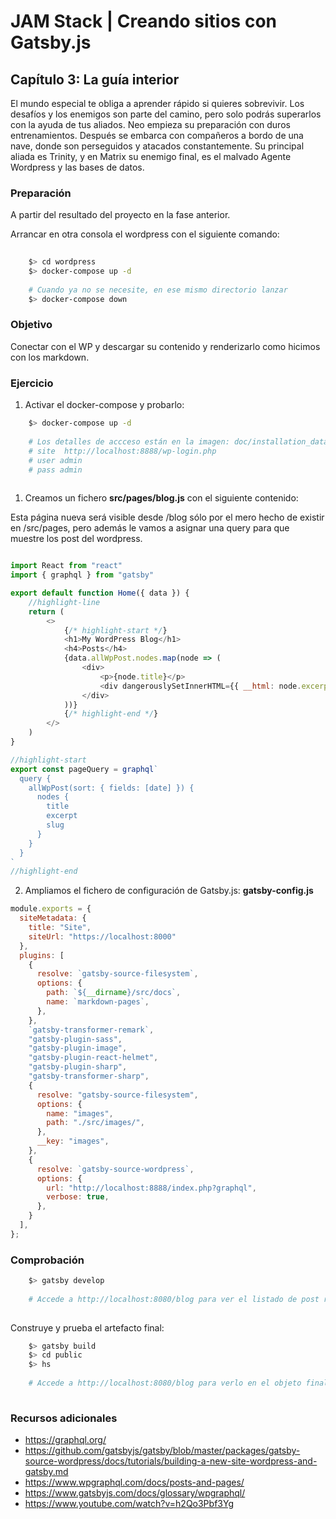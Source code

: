 # JAM Stack | Creando sitios con Gatsby.js

## Capítulo 3: La guía interior
El mundo especial te obliga a aprender rápido si quieres sobrevivir. Los desafíos y los enemigos son parte del camino,
pero solo podrás superarlos con la ayuda de tus aliados. Neo empieza su preparación con duros entrenamientos.
Después se embarca con compañeros a bordo de una nave, donde son perseguidos y atacados constantemente.
Su principal aliada es Trinity, y en Matrix su enemigo final, es el malvado Agente Wordpress y las bases de datos.

### Preparación

A partir del resultado del proyecto en la fase anterior.

Arrancar en otra consola el wordpress con el siguiente comando:

````bash
    
    $> cd wordpress
    $> docker-compose up -d
    
    # Cuando ya no se necesite, en ese mismo directorio lanzar
    $> docker-compose down

````

### Objetivo

Conectar con el WP y descargar su contenido y renderizarlo como hicimos con los markdown.

### Ejercicio

1. Activar el docker-compose y probarlo:

```bash
    $> docker-compose up -d
     
    # Los detalles de accceso están en la imagen: doc/installation_data.png 
    # site  http://localhost:8888/wp-login.php
    # user admin
    # pass admin
    
```

1. Creamos un fichero **src/pages/blog.js** con el siguiente contenido:

Esta página nueva será visible desde /blog sólo por el mero hecho de existir en /src/pages, pero además le vamos
a asignar una query para que muestre los post del wordpress.

```javascript

import React from "react"
import { graphql } from "gatsby"

export default function Home({ data }) {
    //highlight-line
    return (
        <>
            {/* highlight-start */}
            <h1>My WordPress Blog</h1>
            <h4>Posts</h4>
            {data.allWpPost.nodes.map(node => (
                <div>
                    <p>{node.title}</p>
                    <div dangerouslySetInnerHTML={{ __html: node.excerpt }} />
                </div>
            ))}
            {/* highlight-end */}
        </>
    )
}

//highlight-start
export const pageQuery = graphql`
  query {
    allWpPost(sort: { fields: [date] }) {
      nodes {
        title
        excerpt
        slug
      }
    }
  }
`
//highlight-end

```

2. Ampliamos el fichero de configuración de Gatsby.js: **gatsby-config.js**

```javascript
module.exports = {
  siteMetadata: {
    title: "Site",
    siteUrl: "https://localhost:8000"
  },
  plugins: [
    {
      resolve: `gatsby-source-filesystem`,
      options: {
        path: `${__dirname}/src/docs`,
        name: `markdown-pages`,
      },
    },
    `gatsby-transformer-remark`,
    "gatsby-plugin-sass",
    "gatsby-plugin-image",
    "gatsby-plugin-react-helmet",
    "gatsby-plugin-sharp",
    "gatsby-transformer-sharp",
    {
      resolve: "gatsby-source-filesystem",
      options: {
        name: "images",
        path: "./src/images/",
      },
      __key: "images",
    },
    {
      resolve: `gatsby-source-wordpress`,
      options: {
        url: "http://localhost:8888/index.php?graphql",
        verbose: true,
      },
    }
  ],
};

```

### Comprobación


````bash 
    $> gatsby develop
    
    # Accede a http://localhost:8080/blog para ver el listado de post resumidos en gatsby
    
````

Construye y prueba el artefacto final:
````bash 
    $> gatsby build
    $> cd public
    $> hs
    
    # Accede a http://localhost:8080/blog para verlo en el objeto final 
    
```` 


### Recursos adicionales

* https://graphql.org/
* https://github.com/gatsbyjs/gatsby/blob/master/packages/gatsby-source-wordpress/docs/tutorials/building-a-new-site-wordpress-and-gatsby.md
* https://www.wpgraphql.com/docs/posts-and-pages/
* https://www.gatsbyjs.com/docs/glossary/wpgraphql/
* https://www.youtube.com/watch?v=h2Qo3Pbf3Yg